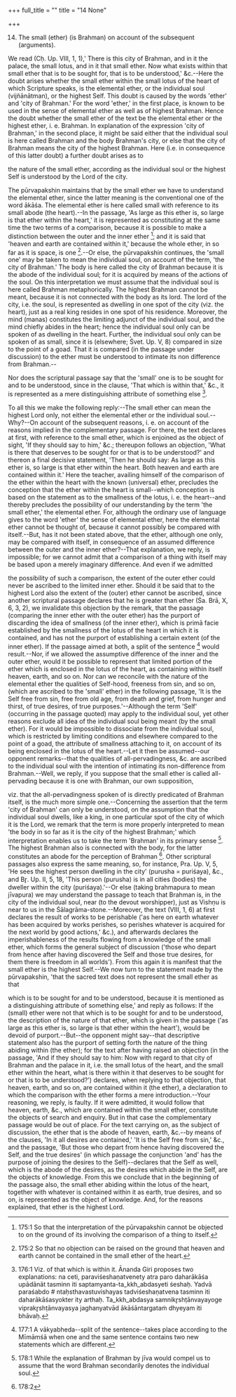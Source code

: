 +++
full_title = ""
title = "14 None"

+++


14. The small (ether) (is Brahman) on account of the subsequent (arguments).

We read (Cḥ. Up. VIII, 1, 1),' There is this city of Brahman, and in it the palace, the small lotus, and in it that small ether. Now what exists within that small ether that is to be sought for, that is to be understood,' &c.--Here the doubt arises whether the small ether within the small lotus of the heart of which Scripture speaks, is the elemental ether, or the individual soul (vijñānātman), or the highest Self. This doubt is caused by the words 'ether' and 'city of Brahman.' For the word 'ether,' in the first place, is known to be used in the sense of elemental ether as well as of highest Brahman. Hence the doubt whether the small ether of the text be the elemental ether or the highest ether, i. e. Brahman. In explanation of the expression 'city of Brahman,' in the second place, it might be said either that the individual soul is here called Brahman and the body Brahman's city, or else that the city of Brahman means the city of the highest Brahman. Here (i.e. in consequence of this latter doubt) a further doubt arises as to

the nature of the small ether, according as the individual soul or the highest Self is understood by the Lord of the city.

The pūrvapakshin maintains that by the small ether we have to understand the elemental ether, since the latter meaning is the conventional one of the word ākāśa. The elemental ether is here called small with reference to its small abode (the heart).--In the passage, 'As large as this ether is, so large is that ether within the heart,' it is represented as constituting at the same time the two terms of a comparison, because it is possible to make a distinction between the outer and the inner ether  [^fn_183]; and it is said that 'heaven and earth are contained within it,' because the whole ether, in so far as it is space, is one  [^fn_184].--Or else, the pūrvapakshin continues, the 'small one' may be taken to mean the individual soul, on account of the term, 'the city of Brahman.' The body is here called the city of Brahman because it is the abode of the individual soul; for it is acquired by means of the actions of the soul. On this interpretation we must assume that the individual soul is here called Brahman metaphorically. The highest Brahman cannot be meant, because it is not connected with the body as its lord. The lord of the city, i.e. the soul, is represented as dwelling in one spot of the city (viz. the heart), just as a real king resides in one spot of his residence. Moreover, the mind (manas) constitutes the limiting adjunct of the individual soul, and the mind chiefly abides in the heart; hence the individual soul only can be spoken of as dwelling in the heart. Further, the individual soul only can be spoken of as small, since it is (elsewhere; Śvet. Up. V, 8) compared in size to the point of a goad. That it is compared (in the passage under discussion) to the ether must be understood to intimate its non difference from Brahman.--

[^fn_183]: 175:1 So that the interpretation of the pūrvapakshin cannot be objected to on the ground of its involving the comparison of a thing to itself.

[^fn_184]: 175:2 So that no objection can be raised on the ground that heaven and earth cannot be contained in the small ether of the heart.

 Nor does the scriptural passage say that the 'small' one is to be sought for and to be understood, since in the clause, 'That which is within that,' &c., it is represented as a mere distinguishing attribute of something else [^fn_185].

[^fn_185]: 176:1 Viz. of that which is within it. Ānanda Giri proposes two explanations: na ceti, paraviśeshaṇatvenety atra paro daharākāśa upādānāt tasminn iti saptamyanta-ta_kkh_abdasyeti śeshaḥ. Yadvā paraśabdo # ntaḥsthavastuvishayas tadviśeshaṇatvena tasminn iti daharākāśasyokter ity arthaḥ. Ta_kkh_abdasya samnikr̥shṭānvayayoge viprakr̥shṭānvayasya jaghanyatvād ākāśāntargataṁ dhyeyam iti bhāvaḥ.

To all this we make the following reply:--The small ether can mean the highest Lord only, not either the elemental ether or the individual soul.--Why?--On account of the subsequent reasons, i. e. on account of the reasons implied in the complementary passage. For there, the text declares at first, with reference to the small ether, which is enjoined as the object of sight, 'If they should say to him,' &c.; thereupon follows an objection, 'What is there that deserves to be sought for or that is to be understood?' and thereon a final decisive statement, 'Then he should say: As large as this ether is, so large is that ether within the heart. Both heaven and earth are contained within it.' Here the teacher, availing himself of the comparison of the ether within the heart with the known (universal) ether, precludes the conception that the ether within the heart is small--which conception is based on the statement as to the smallness of the lotus, i. e. the heart--and thereby precludes the possibility of our understanding by the term 'the small ether,' the elemental ether. For, although the ordinary use of language gives to the word 'ether' the sense of elemental ether, here the elemental ether cannot be thought of, because it cannot possibly be compared with itself.--But, has it not been stated above, that the ether, although one only, may be compared with itself, in consequence of an assumed difference between the outer and the inner ether?--That explanation, we reply, is impossible; for we cannot admit that a comparison of a thing with itself may be based upon a merely imaginary difference. And even if we admitted

the possibility of such a comparison, the extent of the outer ether could never be ascribed to the limited inner ether. Should it be said that to the highest Lord also the extent of the (outer) ether cannot be ascribed, since another scriptural passage declares that he is greater than ether (Śa. Brā, X, 6, 3, 2), we invalidate this objection by the remark, that the passage (comparing the inner ether with the outer ether) has the purport of discarding the idea of smallness (of the inner ether), which is primā facie established by the smallness of the lotus of the heart in which it is contained, and has not the purport of establishing a certain extent (of the inner ether). If the passage aimed at both, a split of the sentence  [^fn_186] would result.--Nor, if we allowed the assumptive difference of the inner and the outer ether, would it be possible to represent that limited portion of the ether which is enclosed in the lotus of the heart, as containing within itself heaven, earth, and so on. Nor can we reconcile with the nature of the elemental ether the qualities of Self-hood, freeness from sin, and so on, (which are ascribed to the 'small' ether) in the following passage, 'It is the Self free from sin, free from old age, from death and grief, from hunger and thirst, of true desires, of true purposes.'--Although the term 'Self' (occurring in the passage quoted) may apply to the individual soul, yet other reasons exclude all idea of the individual soul being meant (by the small ether). For it would be impossible to dissociate from the individual soul, which is restricted by limiting conditions and elsewhere compared to the point of a goad, the attribute of smallness attaching to it, on account of its being enclosed in the lotus of the heart.--Let it then be assumed--our opponent remarks--that the qualities of all-pervadingness, &c. are ascribed to the individual soul with the intention of intimating its non-difference from Brahman.--Well, we reply, if you suppose that the small ether is called all-pervading because it is one with Brahman, our own supposition,

[^fn_186]: 177:1 A vākyabheda--split of the sentence--takes place according to the Mīmāmśā when one and the same sentence contains two new statements which are different.

viz. that the all-pervadingness spoken of is directly predicated of Brahman itself, is the much more simple one.--Concerning the assertion that the term 'city of Brahman' can only be understood, on the assumption that the individual soul dwells, like a king, in one particular spot of the city of which it is the Lord, we remark that the term is more properly interpreted to mean 'the body in so far as it is the city of the highest Brahman;' which interpretation enables us to take the term 'Brahman' in its primary sense [^fn_187]. The highest Brahman also is connected with the body, for the latter constitutes an abode for the perception of Brahman [^fn_188]. Other scriptural passages also express the same meaning, so, for instance, Pra. Up. V, 5, 'He sees the highest person dwelling in the city' (purusha = puriśaya), &c., and Br̥. Up. II, 5, 18, 'This person (purusha) is in all cities (bodies) the dweller within the city (puriśaya).'--Or else (taking brahmapura to mean jīvapura) we may understand the passage to teach that Brahman is, in the city of the individual soul, near (to the devout worshipper), just as Vishṇu is near to us in the Śālagrāma-stone.--Moreover, the text (VIII, 1, 6) at first declares the result of works to be perishable ('as here on earth whatever has been acquired by works perishes, so perishes whatever is acquired for the next world by good actions,' &c.), and afterwards declares the imperishableness of the results flowing from a knowledge of the small ether, which forms the general subject of discussion ('those who depart from hence after having discovered the Self and those true desires, for them there is freedom in all worlds'). From this again it is manifest that the small ether is the highest Self.--We now turn to the statement made by the pūrvapakshin, 'that the sacred text does not represent the small ether as that

[^fn_187]: 178:1 While the explanation of Brahman by jīva would compel us to assume that the word Brahman secondarily denotes the individual soul.

[^fn_188]: 178:2

which is to be sought for and to be understood, because it is mentioned as a distinguishing attribute of something else,' and reply as follows: If the (small) ether were not that which is to be sought for and to be understood, the description of the nature of that ether, which is given in the passage ('as large as this ether is, so large is that ether within the heart'), would be devoid of purport.--But--the opponent might say--that descriptive statement also has the purport of setting forth the nature of the thing abiding within (the ether); for the text after having raised an objection (in the passage, 'And if they should say to him: Now with regard to that city of Brahman and the palace in it, i.e. the small lotus of the heart, and the small ether within the heart, what is there within it that deserves to be sought for or that is to be understood?') declares, when replying to that objection, that heaven, earth, and so on, are contained within it (the ether), a declaration to which the comparison with the ether forms a mere introduction.--Your reasoning, we reply, is faulty. If it were admitted, it would follow that heaven, earth, &c., which are contained within the small ether, constitute the objects of search and enquiry. But in that case the complementary passage would be out of place. For the text carrying on, as the subject of discussion, the ether that is the abode of heaven, earth, &c.--by means of the clauses, 'In it all desires are contained,' 'It is the Self free from sin,' &c., and the passage, 'But those who depart from hence having discovered the Self, and the true desires' (in which passage the conjunction 'and' has the purpose of joining the desires to the Self)--declares that the Self as well, which is the abode of the desires, as the desires which abide in the Self, are the objects of knowledge. From this we conclude that in the beginning of the passage also, the small ether abiding within the lotus of the heart, together with whatever is contained within it as earth, true desires, and so on, is represented as the object of knowledge. And, for the reasons explained, that ether is the highest Lord.

